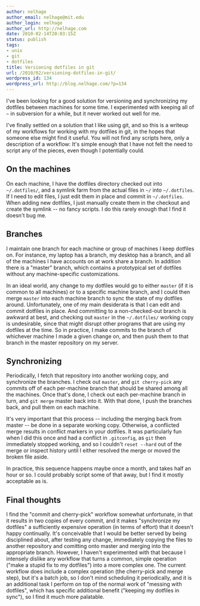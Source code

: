 ```yaml
---
author: nelhage
author_email: nelhage@mit.edu
author_login: nelhage
author_url: http://nelhage.com
date: 2010-02-14T20:03:15Z
status: publish
tags:
- unix
- git
- dotfiles
title: Versioning dotfiles in git
url: /2010/02/versioning-dotfiles-in-git/
wordpress_id: 134
wordpress_url: http://blog.nelhage.com/?p=134
---
```


I've been looking for a good solution for versioning and synchronizing
my dotfiles between machines for some time. I experimented with
keeping all of `~` in subversion for a while, but it never worked out
well for me.

I've finally settled on a solution that I like using git, and so this
is a writeup of my workflows for working with my dotfiles in git, in
the hopes that someone else might find it useful. You will not find
any scripts here, only a description of a workflow: It's simple enough that I have not felt the need to script any of the pieces, even though I potentially could.

## On the machines

On each machine, I have the dotfiles directory checked out into
`~/.dotfiles/`, and a symlink farm from the actual files in `~/` into
`~/.dotfiles`. If I need to edit files, I just edit them in place and
commit in `~/.dotfiles`. When adding new dotfiles, I just manually
create them in the checkout and create the symlink -- no fancy
scripts. I do this rarely enough that I find it doesn't bug me.

## Branches

I maintain one branch for each machine or group of machines I keep
dotfiles on. For instance, my laptop has a branch, my desktop has a
branch, and all of the machines I have accounts on at work share a
branch. In addition there is a "master" branch, which contains a
prototypical set of dotfiles without any machine-specific
customizations.

In an ideal world, any change to my dotfiles would go to either
`master` (if it is common to all machines) or to a specific machine
branch, and I could then merge `master` into each machine branch to
sync the state of my dotfiles around. Unfortunately, one of my main
desiderata is that I can edit and commit dotfiles in place. And
committing to a non-checked-out branch is awkward at best, and
checking out `master` in the `~/.dotfiles/` working copy is
undesirable, since that might disrupt other programs that are using my
dotfiles at the time. So in practice, I make commits to the branch of
whichever machine I made a given change on, and then push them to that
branch in the master repository on my server.

## Synchronizing

Periodically, I fetch that repository into another working copy, and
synchronize the branches. I check out `master`, and `git cherry-pick`
any commits off of each per-machine branch that should be shared among
all the machines. Once that's done, I check out each per-machine
branch in turn, and `git merge` master back into it. With that done, I
push the branches back, and pull them on each machine.

It's very important that this process -- including the merging back
from master -- be done in a separate working copy. Otherwise, a
conflicted merge results in conflict markers in your dotfiles. It was
particularly fun when I did this once and had a conflict in
`.gitconfig`, as `git` then immediately stopped working, and so I
couldn't `reset --hard` out of the merge or inspect history until I
either resolved the merge or moved the broken file aside.

In practice, this sequence happens maybe once a month, and takes half
an hour or so. I could probably script some of that away, but I find
it mostly acceptable as is.

## Final thoughts

I find the "commit and cherry-pick" workflow somewhat unfortunate, in that it results in two copies of every commit, and it makes "synchronize my dotfiles" a sufficiently expensive operation (in terms of effort) that it doesn't happy continually. It's conceivable that I would be better served by being disciplined about, after testing any change, immediately copying the files to another repository and comitting onto master and merging into the appropriate branch. However, I haven't experimented with that because I intensely dislike any workflow that turns a common, simple operation ("make a stupid fix to my dotfiles") into a more complex one. The current workflow does include a complex operation (the cherry-pick and merge step), but it's a batch job, so I don't mind scheduling it periodically, and it is an additional task I perform on top of the normal work of "messing with dotfiles", which has specific additional benefit ("keeping my dotfiles in sync"), so I find it much more palatable.
